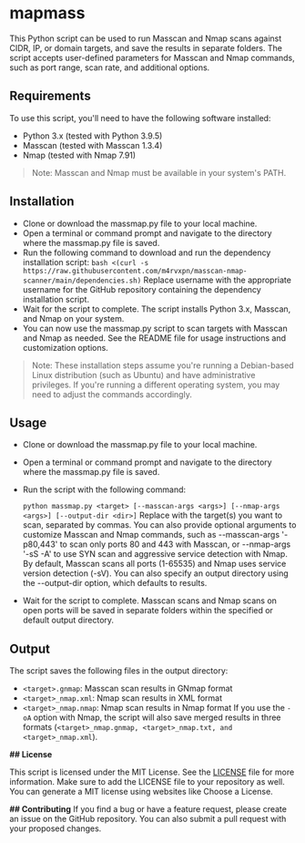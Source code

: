 # mapmass
This Python script can be used to run Masscan and Nmap scans against CIDR, IP, or domain targets, and save the results in separate folders. The script accepts user-defined parameters for Masscan and Nmap commands, such as port range, scan rate, and additional options.

## Requirements
To use this script, you'll need to have the following software installed:

* Python 3.x (tested with Python 3.9.5)
* Masscan (tested with Masscan 1.3.4)
* Nmap (tested with Nmap 7.91)
> Note: Masscan and Nmap must be available in your system's PATH.

## Installation
* Clone or download the massmap.py file to your local machine.
* Open a terminal or command prompt and navigate to the directory where the massmap.py file is saved.
* Run the following command to download and run the dependency installation script:
  ` bash <(curl -s https://raw.githubusercontent.com/m4rvxpn/masscan-nmap-scanner/main/dependencies.sh) `
  Replace username with the appropriate username for the GitHub repository containing the dependency installation script.
* Wait for the script to complete. The script installs Python 3.x, Masscan, and Nmap on your system.
* You can now use the massmap.py script to scan targets with Masscan and Nmap as needed. See the README file for usage instructions and customization options.
> Note: These installation steps assume you're running a Debian-based Linux distribution (such as Ubuntu) and have administrative privileges. If you're running a different operating system, you may need to adjust the commands accordingly.

## Usage
* Clone or download the massmap.py file to your local machine.
* Open a terminal or command prompt and navigate to the directory where the massmap.py file is saved.
* Run the script with the following command:

  ` python massmap.py <target> [--masscan-args <args>] [--nmap-args <args>] [--output-dir <dir>] `
  Replace <target> with the target(s) you want to scan, separated by commas. You can also provide optional arguments to customize Masscan and Nmap commands, such as --masscan-args '-p80,443' to scan only ports 80 and 443 with Masscan, or --nmap-args '-sS -A' to use SYN scan and aggressive service detection with Nmap. By default, Masscan scans all ports (1-65535) and Nmap uses service version detection (-sV). You can also specify an output directory using the --output-dir option, which defaults to results.

* Wait for the script to complete. Masscan scans and Nmap scans on open ports will be saved in separate folders within the specified or default output directory.

## Output
The script saves the following files in the output directory:

* ` <target>.gnmap `: Masscan scan results in GNmap format
* ` <target>_nmap.xml `: Nmap scan results in XML format
* ` <target>_nmap.nmap `: Nmap scan results in Nmap format
If you use the ` -oA ` option with Nmap, the script will also save merged results in three formats (` <target>_nmap.gnmap, <target>_nmap.txt, and <target>_nmap.xml `).

**## License**

This script is licensed under the MIT License. See the [LICENSE](LICENSE) file for more information.
Make sure to add the LICENSE file to your repository as well. You can generate a MIT license using websites like Choose a License.

**## Contributing**
If you find a bug or have a feature request, please create an issue on the GitHub repository. You can also submit a pull request with your proposed changes.
